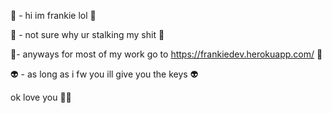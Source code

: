 🥶 - hi im frankie lol 🥶

👻 - not sure why ur stalking my shit 👻

🤖- anyways for most of my work go to https://frankiedev.herokuapp.com/ 🤖

👽 - as long as i fw you ill give you the keys 👽


ok love you 💖💖
